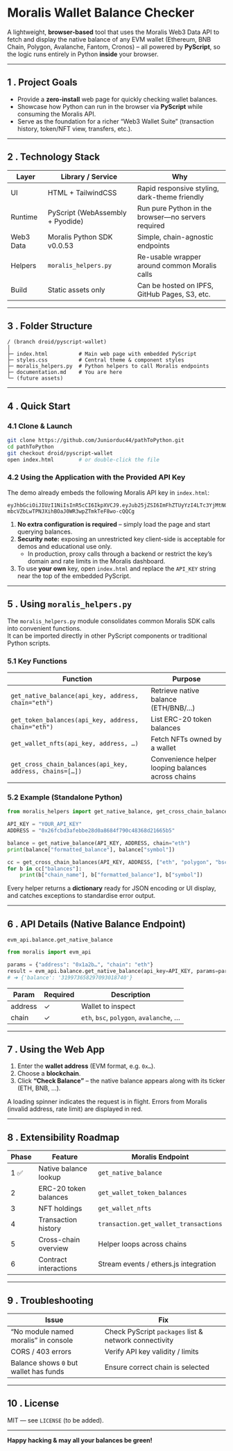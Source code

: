 # Moralis Wallet Balance Checker

A lightweight, **browser-based** tool that uses the Moralis Web3 Data API to fetch and display the native balance of any EVM wallet (Ethereum, BNB Chain, Polygon, Avalanche, Fantom, Cronos) – all powered by **PyScript**, so the logic runs entirely in Python **inside** your browser.

---

## 1 . Project Goals
* Provide a **zero-install** web page for quickly checking wallet balances.  
* Showcase how Python can run in the browser via **PyScript** while consuming the Moralis API.  
* Serve as the foundation for a richer “Web3 Wallet Suite” (transaction history, token/NFT view, transfers, etc.).

---

## 2 . Technology Stack
| Layer | Library / Service | Why |
|-------|-------------------|-----|
| UI    | HTML + TailwindCSS | Rapid responsive styling, dark-theme friendly |
| Runtime | PyScript (WebAssembly + Pyodide) | Run pure Python in the browser—no servers required |
| Web3 Data | Moralis Python SDK v0.0.53 | Simple, chain-agnostic endpoints |
| Helpers | `moralis_helpers.py` | Re-usable wrapper around common Moralis calls |
| Build | Static assets only | Can be hosted on IPFS, GitHub Pages, S3, etc. |

---

## 3 . Folder Structure
```
/ (branch droid/pyscript-wallet)
│
├─ index.html          # Main web page with embedded PyScript
├─ styles.css          # Central theme & component styles
├─ moralis_helpers.py  # Python helpers to call Moralis endpoints
├─ documentation.md    # You are here
└─ (future assets)
```

---

## 4 . Quick Start

### 4.1  Clone & Launch
```bash
git clone https://github.com/Juniorduc44/pathToPython.git
cd pathToPython
git checkout droid/pyscript-wallet
open index.html        # or double-click the file
```

### 4.2  Using the Application with the Provided API Key
The demo already embeds the following Moralis API key in `index.html`:

```
eyJhbGciOiJIUzI1NiIsInR5cCI6IkpXVCJ9.eyJub25jZSI6ImFhZTUyYzI4LTc3YjMtNGQ4NC1iMTdhLWY5NzE4NmNjMGU5MyIsIm9yZ0lkIjoiMzA0ODYzIiwidXNlcklkIjoiMzEyOTkzIiwidHlwZUlkIjoiMzIwMjdkMDAtYWNhYS00YTFmLTk4NWMtMWQxMzJkZTVmZGQ4IiwidHlwZSI6IlBST0pFQ1QiLCJpYXQiOjE2ODk1NDI3NDUsImV4cCI6NDg0NTMwMjc0NX0.g-mbcVZbLwTPNJXihBOaJ0WR3wpZTmkTeF8wo-cQQCg
```

1. **No extra configuration is required** – simply load the page and start querying balances.  
2. **Security note:** exposing an unrestricted key client-side is acceptable for demos and educational use only.  
   * In production, proxy calls through a backend or restrict the key’s domain and rate limits in the Moralis dashboard.  
3. To use **your own** key, open `index.html` and replace the `API_KEY` string near the top of the embedded PyScript.

---

## 5 . Using `moralis_helpers.py`

The `moralis_helpers.py` module consolidates common Moralis SDK calls into convenient functions.  
It can be imported directly in other PyScript components or traditional Python scripts.

### 5.1  Key Functions
| Function | Purpose |
|----------|---------|
| `get_native_balance(api_key, address, chain="eth")` | Retrieve native balance (ETH/BNB/…) |
| `get_token_balances(api_key, address, chain="eth")` | List ERC-20 token balances |
| `get_wallet_nfts(api_key, address, …)` | Fetch NFTs owned by a wallet |
| `get_cross_chain_balances(api_key, address, chains=[…])` | Convenience helper looping balances across chains |

### 5.2  Example (Standalone Python)
```python
from moralis_helpers import get_native_balance, get_cross_chain_balances

API_KEY = "YOUR_API_KEY"
ADDRESS = "0x26fcbd3afebbe28d0a8684f790c48368d21665b5"

balance = get_native_balance(API_KEY, ADDRESS, chain="eth")
print(balance["formatted_balance"], balance["symbol"])

cc = get_cross_chain_balances(API_KEY, ADDRESS, ["eth", "polygon", "bsc"])
for b in cc["balances"]:
    print(b["chain_name"], b["formatted_balance"], b["symbol"])
```
Every helper returns a **dictionary** ready for JSON encoding or UI display, and catches exceptions to standardise error output.

---

## 6 . API Details (Native Balance Endpoint)

`evm_api.balance.get_native_balance`

```python
from moralis import evm_api

params = {"address": "0x1a2b…", "chain": "eth"}
result = evm_api.balance.get_native_balance(api_key=API_KEY, params=params)
# ➜ {'balance': '319973658297093018740'}
```

| Param   | Required | Description                        |
|---------|----------|------------------------------------|
| address | ✓        | Wallet to inspect                  |
| chain   | ✓        | `eth`, `bsc`, `polygon`, `avalanche`, … |

---

## 7 . Using the Web App

1. Enter the **wallet address** (EVM format, e.g. `0x…`).  
2. Choose a **blockchain**.  
3. Click **“Check Balance”** – the native balance appears along with its ticker (ETH, BNB, …).  

A loading spinner indicates the request is in flight. Errors from Moralis (invalid address, rate limit) are displayed in red.

---

## 8 . Extensibility Roadmap

| Phase | Feature | Moralis Endpoint |
|-------|---------|------------------|
| 1 ✅ | Native balance lookup | `get_native_balance` |
| 2 | ERC-20 token balances | `get_wallet_token_balances` |
| 3 | NFT holdings          | `get_wallet_nfts` |
| 4 | Transaction history   | `transaction.get_wallet_transactions` |
| 5 | Cross-chain overview  | Helper loops across chains |
| 6 | Contract interactions | Stream events / ethers.js integration |

---

## 9 . Troubleshooting

| Issue | Fix |
|-------|-----|
| “No module named moralis” in console | Check PyScript `packages` list & network connectivity |
| CORS / 403 errors | Verify API key validity / limits |
| Balance shows `0` but wallet has funds | Ensure correct chain is selected |

---

## 10 . License
MIT — see `LICENSE` (to be added).

---

**Happy hacking & may all your balances be green!**
